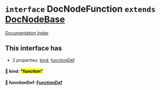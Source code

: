 # `interface` DocNodeFunction `extends` [DocNodeBase](../private.interface.DocNodeBase/README.md)

[Documentation Index](../README.md)

## This interface has

- 2 properties:
[kind](#-kind-function),
[functionDef](#-functiondef-functiondef)


#### 📄 kind: <mark>"function"</mark>



#### 📄 functionDef: [FunctionDef](../interface.FunctionDef/README.md)




